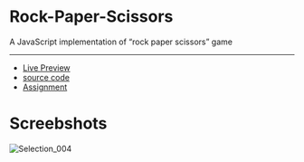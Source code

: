 # Rock-Paper-Scissors

A JavaScript implementation of “rock paper scissors” game

---

- [Live Preview](https://4015-dev.github.io/Rock-Paper-Scissors/)
- [source code](https://github.com/4015-dev/Rock-Paper-Scissors/)
- [Assignment](https://www.theodinproject.com/lessons/foundations-rock-paper-scissors)

# Screebshots

![Selection_004](https://user-images.githubusercontent.com/91027619/182940444-f0ca3f7d-f5e1-4157-831b-29b4fdd57179.png)
